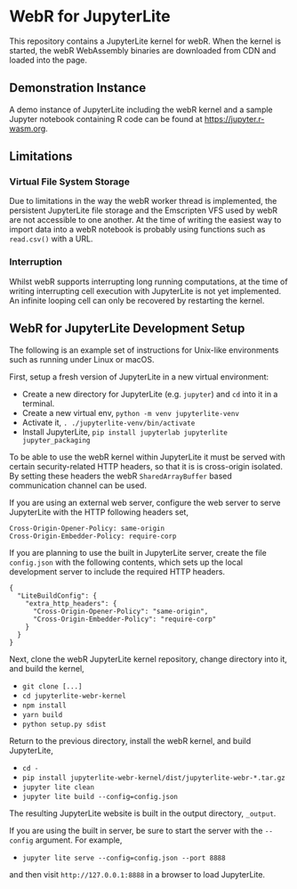 # WebR for JupyterLite

This repository contains a JupyterLite kernel for webR. When the kernel is
started, the webR WebAssembly binaries are downloaded from CDN and loaded into
the page.

## Demonstration Instance
A demo instance of JupyterLite including the webR kernel and a sample Jupyter
notebook containing R code can be found at <https://jupyter.r-wasm.org>.

## Limitations

### Virtual File System Storage

Due to limitations in the way the webR worker thread is implemented, the
persistent JupyterLite file storage and the Emscripten VFS used by webR are not
accessible to one another. At the time of writing the easiest way to import
data into a webR notebook is probably using functions such as `read.csv()` with
a URL.

### Interruption

Whilst webR supports interrupting long running computations, at the time of
writing interrupting cell execution with JupyterLite is not yet implemented. An
infinite looping cell can only be recovered by restarting the kernel.

## WebR for JupyterLite Development Setup

The following is an example set of instructions for Unix-like environments such
as running under Linux or macOS.

First, setup a fresh version of JupyterLite in a new virtual environment:

* Create a new directory for JupyterLite (e.g. `jupyter`) and `cd` into it in a
  terminal.
* Create a new virtual env, `python -m venv jupyterlite-venv`
* Activate it, `. ./jupyterlite-venv/bin/activate`
* Install JupyterLite, `pip install jupyterlab jupyterlite jupyter_packaging`

To be able to use the webR kernel within JupyterLite it must be served with
certain security-related HTTP headers, so that it is is cross-origin isolated.
By setting these headers the webR `SharedArrayBuffer` based communication
channel can be used.

If you are using an external web server, configure the web server to serve
JupyterLite with the HTTP following headers set,

```
Cross-Origin-Opener-Policy: same-origin
Cross-Origin-Embedder-Policy: require-corp
```

If you are planning to use the built in JupyterLite server, create the file
`config.json` with the following contents, which sets up the local development
server to include the required HTTP headers.

```
{
  "LiteBuildConfig": {
    "extra_http_headers": {
      "Cross-Origin-Opener-Policy": "same-origin",
      "Cross-Origin-Embedder-Policy": "require-corp"
    }
  }
}
```

Next, clone the webR JupyterLite kernel repository, change directory into it,
and build the kernel,
 * `git clone [...]`
 * `cd jupyterlite-webr-kernel`
 * `npm install`
 * `yarn build`
 * `python setup.py sdist`

Return to the previous directory, install the webR kernel, and build
JupyterLite,

 * `cd -`
 * `pip install jupyterlite-webr-kernel/dist/jupyterlite-webr-*.tar.gz`
 * `jupyter lite clean`
 * `jupyter lite build --config=config.json`

The resulting JupyterLite website is built in the output directory, `_output`.

If you are using the built in server, be sure to start the server with the
`--config` argument. For example,

* `jupyter lite serve --config=config.json --port 8888`

and then visit `http://127.0.0.1:8888` in a browser to load JupyterLite.
